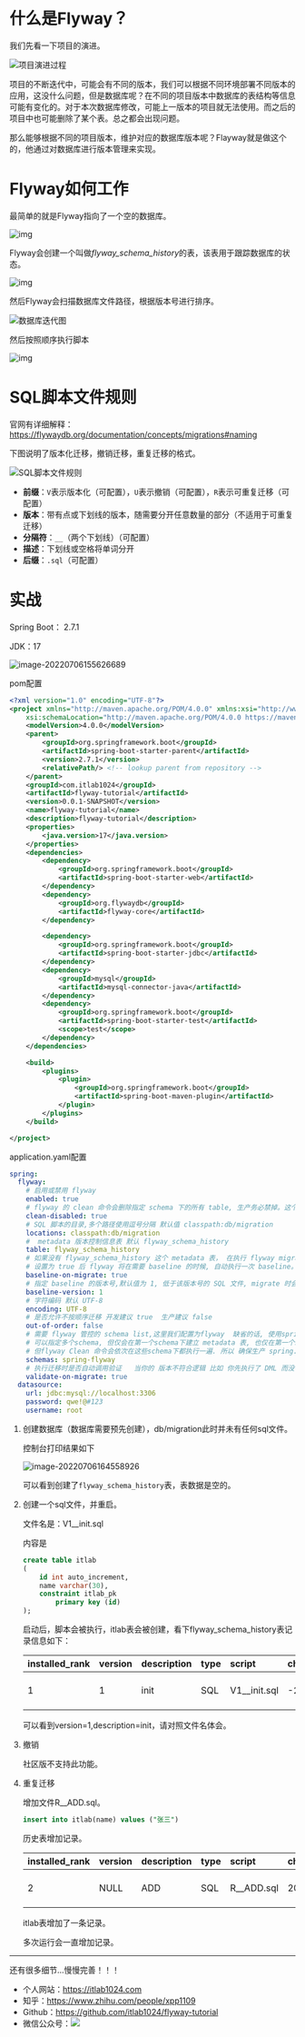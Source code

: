 # 什么是Flyway？

我们先看一下项目的演进。

![项目演进过程](https://raw.githubusercontent.com/itlab1024/picgo-images/main/202207061541016.png)

项目的不断迭代中，可能会有不同的版本，我们可以根据不同环境部署不同版本的应用，这没什么问题，但是数据库呢？在不同的项目版本中数据库的表结构等信息可能有变化的。对于本次数据库修改，可能上一版本的项目就无法使用。而之后的项目中也可能删除了某个表。总之都会出现问题。



那么能够根据不同的项目版本，维护对应的数据库版本呢？Flayway就是做这个的，他通过对数据库进行版本管理来实现。

# Flyway如何工作

最简单的就是Flyway指向了一个空的数据库。

![img](https://raw.githubusercontent.com/itlab1024/picgo-images/main/202207061548585.png)

Flyway会创建一个叫做*flyway_schema_history*的表，该表用于跟踪数据库的状态。

![img](https://raw.githubusercontent.com/itlab1024/picgo-images/main/202207061548885.png)



然后Flyway会扫描数据库文件路径，根据版本号进行排序。

![数据库迭代图](https://raw.githubusercontent.com/itlab1024/picgo-images/main/202207061519624.png)

然后按照顺序执行脚本

![img](https://raw.githubusercontent.com/itlab1024/picgo-images/main/202207061551312.png)

# SQL脚本文件规则

官网有详细解释：https://flywaydb.org/documentation/concepts/migrations#naming

下图说明了版本化迁移，撤销迁移，重复迁移的格式。

![SQL脚本文件规则](https://raw.githubusercontent.com/itlab1024/picgo-images/main/202207061724988.png)

- **前缀**：`V`表示版本化（可配置），`U`表示撤销（可配置），`R`表示可重复迁移（可配置）
- **版本**：带有点或下划线的版本，随需要分开任意数量的部分（不适用于可重复迁移）
- **分隔符**：`__`（两个下划线）（可配置）
- **描述**：下划线或空格将单词分开
- **后缀**：`.sql`（可配置）

# 实战

Spring Boot： 2.7.1

JDK：17

![image-20220706155626689](https://raw.githubusercontent.com/itlab1024/picgo-images/main/202207061556746.png)

pom配置

```xml
<?xml version="1.0" encoding="UTF-8"?>
<project xmlns="http://maven.apache.org/POM/4.0.0" xmlns:xsi="http://www.w3.org/2001/XMLSchema-instance"
	xsi:schemaLocation="http://maven.apache.org/POM/4.0.0 https://maven.apache.org/xsd/maven-4.0.0.xsd">
	<modelVersion>4.0.0</modelVersion>
	<parent>
		<groupId>org.springframework.boot</groupId>
		<artifactId>spring-boot-starter-parent</artifactId>
		<version>2.7.1</version>
		<relativePath/> <!-- lookup parent from repository -->
	</parent>
	<groupId>com.itlab1024</groupId>
	<artifactId>flyway-tutorial</artifactId>
	<version>0.0.1-SNAPSHOT</version>
	<name>flyway-tutorial</name>
	<description>flyway-tutorial</description>
	<properties>
		<java.version>17</java.version>
	</properties>
	<dependencies>
		<dependency>
			<groupId>org.springframework.boot</groupId>
			<artifactId>spring-boot-starter-web</artifactId>
		</dependency>
		<dependency>
			<groupId>org.flywaydb</groupId>
			<artifactId>flyway-core</artifactId>
		</dependency>

		<dependency>
			<groupId>org.springframework.boot</groupId>
			<artifactId>spring-boot-starter-jdbc</artifactId>
		</dependency>
		<dependency>
			<groupId>mysql</groupId>
			<artifactId>mysql-connector-java</artifactId>
		</dependency>
		<dependency>
			<groupId>org.springframework.boot</groupId>
			<artifactId>spring-boot-starter-test</artifactId>
			<scope>test</scope>
		</dependency>
	</dependencies>

	<build>
		<plugins>
			<plugin>
				<groupId>org.springframework.boot</groupId>
				<artifactId>spring-boot-maven-plugin</artifactId>
			</plugin>
		</plugins>
	</build>

</project>

```

application.yaml配置

```yaml
spring:
  flyway:
    # 启用或禁用 flyway
    enabled: true
    # flyway 的 clean 命令会删除指定 schema 下的所有 table, 生产务必禁掉。这个默认值是 false 理论上作为默认配置是不科学的。
    clean-disabled: true
    # SQL 脚本的目录,多个路径使用逗号分隔 默认值 classpath:db/migration
    locations: classpath:db/migration
    #  metadata 版本控制信息表 默认 flyway_schema_history
    table: flyway_schema_history
    # 如果没有 flyway_schema_history 这个 metadata 表， 在执行 flyway migrate 命令之前, 必须先执行 flyway baseline 命令
    # 设置为 true 后 flyway 将在需要 baseline 的时候, 自动执行一次 baseline。
    baseline-on-migrate: true
    # 指定 baseline 的版本号,默认值为 1, 低于该版本号的 SQL 文件, migrate 时会被忽略
    baseline-version: 1
    # 字符编码 默认 UTF-8
    encoding: UTF-8
    # 是否允许不按顺序迁移 开发建议 true  生产建议 false
    out-of-order: false
    # 需要 flyway 管控的 schema list,这里我们配置为flyway  缺省的话, 使用spring.datasource.url 配置的那个 schema,
    # 可以指定多个schema, 但仅会在第一个schema下建立 metadata 表, 也仅在第一个schema应用migration sql 脚本.
    # 但flyway Clean 命令会依次在这些schema下都执行一遍. 所以 确保生产 spring.flyway.clean-disabled 为 true
    schemas: spring-flyway
    # 执行迁移时是否自动调用验证   当你的 版本不符合逻辑 比如 你先执行了 DML 而没有 对应的DDL 会抛出异常
    validate-on-migrate: true
  datasource:
    url: jdbc:mysql://localhost:3306
    password: qwe!@#123
    username: root
```

1. 创建数据库（数据库需要预先创建），db/migration此时并未有任何sql文件。

   控制台打印结果如下

   ![image-20220706164558926](https://raw.githubusercontent.com/itlab1024/picgo-images/main/202207061645107.png)

   可以看到创建了`flyway_schema_history`表，表数据是空的。

2. 创建一个sql文件，并重启。

   文件名是：V1__init.sql

   内容是

   ```sql
   create table itlab
   (
       id int auto_increment,
       name varchar(30),
       constraint itlab_pk
           primary key (id)
   );
   ```

   启动后，脚本会被执行，itlab表会被创建，看下flyway_schema_history表记录信息如下：

   | installed\_rank | version | description | type | script         | checksum    | installed\_by | installed\_on       | execution\_time | success |
   | :-------------- | :------ | :---------- | :--- | :------------- | :---------- | :------------ | :------------------ | :-------------- | :------ |
   | 1               | 1       | init        | SQL  | V1\_\_init.sql | -2138043076 | root          | 2022-07-06 17:19:05 | 81              | 1       |

   可以看到version=1,description=init，请对照文件名体会。

3. 撤销

   社区版不支持此功能。

4. 重复迁移

   增加文件R__ADD.sql。

   ```sql
   insert into itlab(name) values ("张三")
   ```

   历史表增加记录。

   | installed\_rank | version | description | type | script       | checksum   | installed\_by | installed\_on       | execution\_time | success |
   | :-------------- | :------ | :---------- | :--- | :----------- | :--------- | :------------ | :------------------ | :-------------- | :------ |
   | 2               | NULL    | ADD         | SQL  | R\_\_ADD.sql | 2087458821 | root          | 2022-07-06 17:52:20 | 76              | 1       |

   itlab表增加了一条记录。

   多次运行会一直增加记录。

---

还有很多细节...慢慢完善！！！



* 个人网站：https://itlab1024.com
* 知乎：https://www.zhihu.com/people/xpp1109
* Github：https://github.com/itlab1024/flyway-tutorial
* 微信公众号：![](https://itlab1024-1256529903.cos.ap-beijing.myqcloud.com/202208221949217.png)
